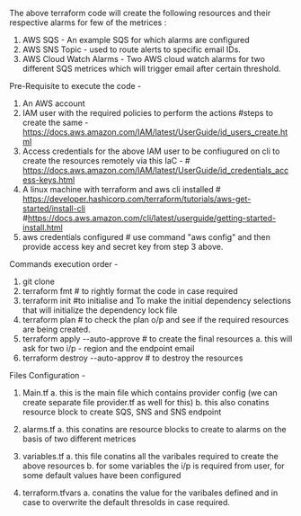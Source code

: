 The above terraform code will create the following resources and their respective alarms for few of the metrices :
1. AWS SQS - An example SQS for which alarms are configured
2. AWS SNS Topic - used to route alerts to specific email IDs.
3. AWS Cloud Watch Alarms - Two AWS cloud watch alarms for two different SQS metrices which will trigger email after certain threshold.

Pre-Requisite to execute the code - 
1. An AWS account
2. IAM user with the required policies to perform the actions #steps to create the same - https://docs.aws.amazon.com/IAM/latest/UserGuide/id_users_create.html
3. Access credentials for the above IAM user to be confiugured on cli to create the resources remotely via this IaC - # https://docs.aws.amazon.com/IAM/latest/UserGuide/id_credentials_access-keys.html
4. A linux machine with terraform and aws cli installed # https://developer.hashicorp.com/terraform/tutorials/aws-get-started/install-cli #https://docs.aws.amazon.com/cli/latest/userguide/getting-started-install.html
5. aws credentials configured # use command "aws config" and then provide access key and secret key from step 3 above.


Commands execution order -

1. git clone
2. terraform fmt # to rightly format the code in case required
3. terraform init #to initialise and To make the initial dependency selections that will initialize the dependency lock file
4. terraform plan # to check the plan o/p and see if the required resources are being created.
5. terraform apply --auto-approve # to create the final resources
   a. this will ask for two i/p - region and the endpoint email
6. terraform destroy --auto-approv # to destroy the resources


Files Configuration - 
1. Main.tf
   a. this is the main file which contains provider config (we can create separate file provider.tf as well for this)
   b. this also conatins resource block to create SQS, SNS and SNS endpoint

2. alarms.tf
   a. this conatins are resource blocks to create to alarms on the basis of two different metrices

3. variables.tf
   a. this file conatins all the varibales required to create the above resources
   b. for some variables the i/p is required from user, for some default values have been configured

4. terraform.tfvars
   a. conatins the value for the varibales defined and in case to overwrite the default thresolds in case required.

